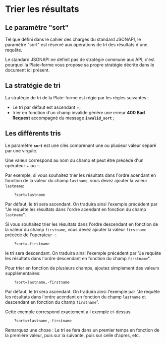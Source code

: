 # Trier les résultats

## Le paramètre "sort"

Tel que défini dans le cahier des charges du standard JSONAPI, le paramètre "sort" est réservé aux opérations de tri des résultats d'une requête.

Le standard JSONAPI ne définit pas de stratégie commune aux API, c'est pourquoi la Plate-forme vous propose sa propre stratégie décrite dans le document ici présent.

## La stratégie de tri

La stratégie de tri de la Plate-forme est régie par les règles suivantes :

- Le tri par défaut est ascendant *+*;
- trier en fonction d'un champ invalide génère une erreur **400 Bad Request** accompagné du message **`invalid_sort`** ;

## Les différents tris

Le paramètre **`sort`** est une clés comprenant une ou plusieur valeur séparé par une virgule.

Une valeur correspond au nom du champ et peut être précédé d'un opérateur *+* ou *-*.

Par exemple, si vous souhaitez trier les résultats dans l'ordre acendant en fonction de la valeur du champ `lastname`, vous devez ajouter la valeur `lastname`:

        ?sort=lastname

Par défaut, le tri sera ascendant. On traduira ainsi l'exemple précédent par "Je requête les résultats dans l'ordre acendant en fonction du champ `lastname`".

Si vous souhaitez trier les résultats dans l'ordre descendant en fonction de la valeur du champ `firstname`, vous devez ajouter la valeur `firstname` précédé de l'operateur *-*:

        ?sort=-firstname

le tri sera descendant. On traduira ainsi l'exemple précédent par "Je requête les résultats dans l'ordre descendant en fonction du champ `firstname`".

Pour trier en fonction de plusieurs champs, ajoutez simplement des valeurs supplémentaires:

        ?sort=lastname,-firstname

Par défaut, le tri sera ascendant. On traduira ainsi l'exemple par "Je requête les résultats dans l'ordre acendant en fonction du champ `lastname` et descendant en fonction du champ `firstname`".

Cette exemple correspond exactement a l exemple ci-dessus

        ?sort=+lastname,-firstname

Remarquez une chose :
Le tri se fera dans un premier temps en fonction de la première valeur, puis sur la suivante, puis sur celle d'apres, etc.
